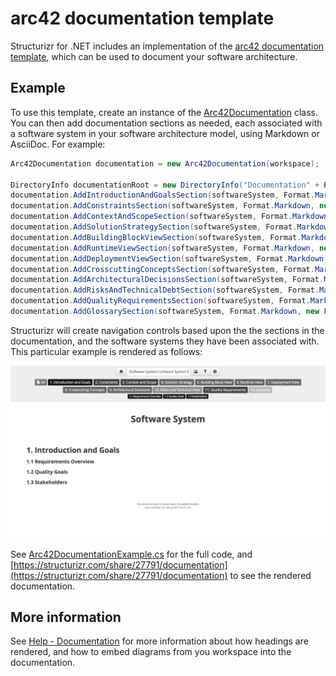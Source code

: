 # arc42 documentation template

Structurizr for .NET includes an implementation of the [arc42 documentation template](http://arc42.org), which can be used to document your software architecture.

## Example

To use this template, create an instance of the [Arc42Documentation](https://github.com/structurizr/dotnet/blob/master/Structurizr.Core/Documentation/Arc42Documentation.cs) class.
You can then add documentation sections as needed, each associated with a software system in your software architecture model, using Markdown or AsciiDoc. For example:

```c#
Arc42Documentation documentation = new Arc42Documentation(workspace);

DirectoryInfo documentationRoot = new DirectoryInfo("Documentation" + Path.DirectorySeparatorChar + "arc42" + Path.DirectorySeparatorChar + "markdown");
documentation.AddIntroductionAndGoalsSection(softwareSystem, Format.Markdown, new FileInfo(Path.Combine(documentationRoot.FullName, "01-introduction-and-goals.md")));
documentation.AddConstraintsSection(softwareSystem, Format.Markdown, new FileInfo(Path.Combine(documentationRoot.FullName, "02-architecture-constraints.md")));
documentation.AddContextAndScopeSection(softwareSystem, Format.Markdown, new FileInfo(Path.Combine(documentationRoot.FullName, "03-system-scope-and-context.md")));
documentation.AddSolutionStrategySection(softwareSystem, Format.Markdown, new FileInfo(Path.Combine(documentationRoot.FullName, "04-solution-strategy.md")));
documentation.AddBuildingBlockViewSection(softwareSystem, Format.Markdown, new FileInfo(Path.Combine(documentationRoot.FullName, "05-building-block-view.md")));
documentation.AddRuntimeViewSection(softwareSystem, Format.Markdown, new FileInfo(Path.Combine(documentationRoot.FullName, "06-runtime-view.md")));
documentation.AddDeploymentViewSection(softwareSystem, Format.Markdown, new FileInfo(Path.Combine(documentationRoot.FullName, "07-deployment-view.md")));
documentation.AddCrosscuttingConceptsSection(softwareSystem, Format.Markdown, new FileInfo(Path.Combine(documentationRoot.FullName, "08-crosscutting-concepts.md")));
documentation.AddArchitecturalDecisionsSection(softwareSystem, Format.Markdown, new FileInfo(Path.Combine(documentationRoot.FullName, "09-architecture-decisions.md")));
documentation.AddRisksAndTechnicalDebtSection(softwareSystem, Format.Markdown, new FileInfo(Path.Combine(documentationRoot.FullName, "10-quality-requirements.md")));
documentation.AddQualityRequirementsSection(softwareSystem, Format.Markdown, new FileInfo(Path.Combine(documentationRoot.FullName, "11-risks-and-technical-debt.md")));
documentation.AddGlossarySection(softwareSystem, Format.Markdown, new FileInfo(Path.Combine(documentationRoot.FullName, "12-glossary.md")));
```

Structurizr will create navigation controls based upon the the sections in the documentation, and the software systems they have been associated with. This particular example is rendered as follows: 

![Documentation based upon the arc42 template](images/documentation-arc42-1.png)

See [Arc42DocumentationExample.cs](https://github.com/structurizr/dotnet/blob/master/Structurizr.Examples/Arc42DocumentationExample.cs) for the full code, and [https://structurizr.com/share/27791/documentation](https://structurizr.com/share/27791/documentation) to see the rendered documentation.

## More information

See [Help - Documentation](https://structurizr.com/help/documentation) for more information about how headings are rendered, and how to embed diagrams from you workspace into the documentation.